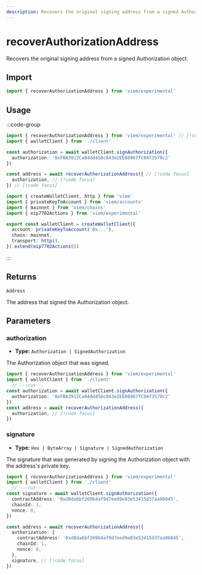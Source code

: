 ```yaml
---
description: Recovers the original signing address from a signed Authorization object.
---
```


# recoverAuthorizationAddress

Recovers the original signing address from a signed Authorization object.

## Import

```ts twoslash
import { recoverAuthorizationAddress } from 'viem/experimental'
```

## Usage

:::code-group

```ts twoslash [example.ts]
import { recoverAuthorizationAddress } from 'viem/experimental' // [!code focus]
import { walletClient } from './client'

const authorization = await walletClient.signAuthorization({
  authorization: '0xFBA3912Ca04dd458c843e2EE08967fC04f3579c2'
})

const address = await recoverAuthorizationAddress({ // [!code focus]
  authorization, // [!code focus]
}) // [!code focus]
```

```ts twoslash [client.ts] filename="client.ts"
import { createWalletClient, http } from 'viem'
import { privateKeyToAccount } from 'viem/accounts'
import { mainnet } from 'viem/chains'
import { eip7702Actions } from 'viem/experimental'

export const walletClient = createWalletClient({
  account: privateKeyToAccount('0x...'),
  chain: mainnet,
  transport: http(),
}).extend(eip7702Actions())
```

:::

## Returns

`Address`

The address that signed the Authorization object.

## Parameters

### authorization

- **Type:** `Authorization | SignedAuthorization`

The Authorization object that was signed.

```ts twoslash
import { recoverAuthorizationAddress } from 'viem/experimental'
import { walletClient } from './client'
  // ---cut---
const authorization = await walletClient.signAuthorization({
  authorization: '0xFBA3912Ca04dd458c843e2EE08967fC04f3579c2'
})
const address = await recoverAuthorizationAddress({
  authorization, // [!code focus]
}) 
```

### signature

- **Type:** `Hex | ByteArray | Signature | SignedAuthorization`

The signature that was generated by signing the Authorization object with the address's private key.

```ts twoslash
import { recoverAuthorizationAddress } from 'viem/experimental'
import { walletClient } from './client'
  // ---cut---
const signature = await walletClient.signAuthorization({
  contractAddress: '0xd8da6bf26964af9d7eed9e03e53415d37aa96045',
  chainId: 1,
  nonce: 0,
})

const address = await recoverAuthorizationAddress({
  authorization: {
    contractAddress: '0xd8da6bf26964af9d7eed9e03e53415d37aa96045',
    chainId: 1,
    nonce: 0,
  },
  signature, // [!code focus]
}) 
```